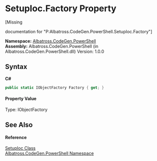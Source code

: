 # SetupIoc.Factory Property 
 

\[Missing <summary> documentation for "P:Albatross.CodeGen.PowerShell.SetupIoc.Factory"\]

**Namespace:**&nbsp;<a href="N_Albatross_CodeGen_PowerShell.md">Albatross.CodeGen.PowerShell</a><br />**Assembly:**&nbsp;Albatross.CodeGen.PowerShell (in Albatross.CodeGen.PowerShell.dll) Version: 1.0.0

## Syntax

**C#**<br />
``` C#
public static IObjectFactory Factory { get; }
```


#### Property Value
Type: IObjectFactory

## See Also


#### Reference
<a href="T_Albatross_CodeGen_PowerShell_SetupIoc.md">SetupIoc Class</a><br /><a href="N_Albatross_CodeGen_PowerShell.md">Albatross.CodeGen.PowerShell Namespace</a><br />